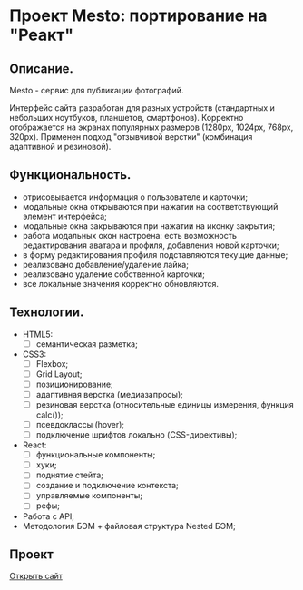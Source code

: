 # Проект Mesto: портирование на "Реакт"

## Описание.
Mesto - сервис для публикации фотографий.

Интерфейс сайта разработан для разных устройств (стандартных и небольших ноутбуков, планшетов, смартфонов). Корректно отображается на экранах популярных размеров (1280px, 1024px, 768px, 320px). Применен подход "отзывчивой верстки" (комбинация адаптивной и резиновой).

## Функциональность.
- отрисовывается информация о пользователе и карточки;
- модальные окна открываются при нажатии на соответствующий элемент интерфейса;
- модальные окна закрываются при нажатии на иконку закрытия;
- работа модальных окон настроена: есть возможность редактирования аватара и профиля, добавления новой карточки;
- в форму редактирования профиля подставляются текущие данные;
- реализовано добавление/удаление лайка;
- реализовано удаление собственной карточки;
- все локальные значения корректно обновляются.

## Технологии.
- HTML5:
  - [ ] семантическая разметка;
- CSS3:
  - [ ] Flexbox;
  - [ ] Grid Layout;
  - [ ] позиционирование;
  - [ ] адаптивная верстка (медиазапросы);
  - [ ] резиновая верстка (относительные единицы измерения, функция calc());
  - [ ] псевдоклассы (hover);
  - [ ] подключение шрифтов локально (CSS-директивы);
- React:
  - [ ] функциональные компоненты;
  - [ ] хуки;
  - [ ] поднятие стейта;
  - [ ] создание и подключение контекста;
  - [ ] управляемые компоненты;
  - [ ] рефы;
- Работа с API;
- Методология БЭМ + файловая структура Nested БЭМ;

## Проект
[Открыть сайт](https://juliadik.github.io/mesto-react/)
